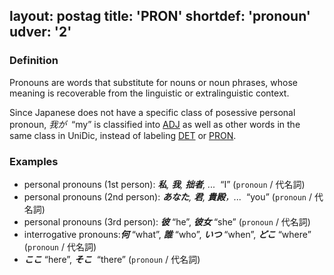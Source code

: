 layout: postag
title: 'PRON'
shortdef: 'pronoun'
udver: '2'
---

### Definition

Pronouns are words that substitute for nouns or noun phrases, whose meaning is recoverable from the linguistic or extralinguistic context.

Since Japanese does not have a specific class of posessive personal pronoun, 
_我が&nbsp;_ “my” is classified into [ADJ]() as well as other words in the same class in UniDic, 
instead of labeling [DET]() or [PRON]().


### Examples

- personal pronouns (1st person): _<b>私</b>, <b>我</b>, <b>拙者</b>, ...&nbsp;_ “I” (`pronoun` / 代名詞)
- personal pronouns (2nd person): _<b>あなた</b>, <b>君</b>, <b>貴殿</b>，...&nbsp;_ “you” (`pronoun` / 代名詞)
- personal pronouns (3rd person): _<b>彼</b>_ “he”, _<b>彼女</b>_  “she” (`pronoun` / 代名詞)
- interrogative pronouns:_<b>何</b>_ “what”, _<b>誰</b>_ “who”, _<b>いつ</b>_ “when”, _<b>どこ</b>_ “where” (`pronoun` / 代名詞)
- _<b>ここ</b>_ “here”, _<b>そこ</b>&nbsp;_ “there” (`pronoun` / 代名詞)
